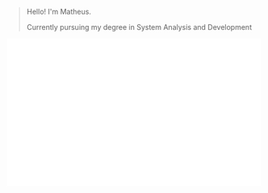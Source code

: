 > Hello! I'm Matheus.
> 
> Currently pursuing my degree in System Analysis and Development

![Stats](https://raw.githubusercontent.com/necobrn/github-stats-transparent/c5dbfc509c6d694a8e9556b6f66eef69b22a9a72/generated/overview.svg "stats")
